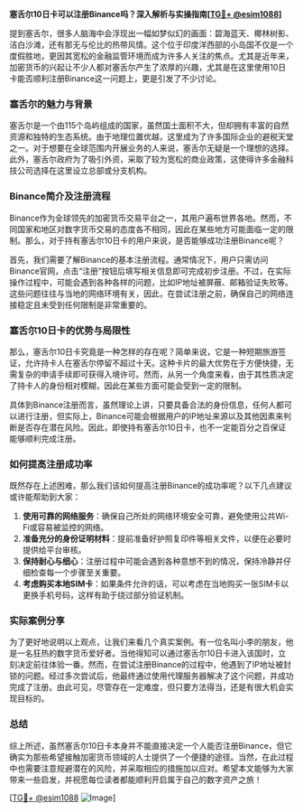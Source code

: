**塞舌尔10日卡可以注册Binance吗？深入解析与实操指南[[TG💪+ @esim1088](https://t.me/s/esim1088)]**

提到塞舌尔，很多人脑海中会浮现出一幅如梦似幻的画面：碧海蓝天、椰林树影、洁白沙滩，还有那无与伦比的热带风情。这个位于印度洋西部的小岛国不仅是一个度假胜地，更因其宽松的金融监管环境而成为许多人关注的焦点。尤其是近年来，加密货币的兴起让不少人都对塞舌尔产生了浓厚的兴趣，尤其是在这里使用10日卡能否顺利注册Binance这一问题上，更是引发了不少讨论。

### 塞舌尔的魅力与背景

塞舌尔是一个由115个岛屿组成的国家，虽然国土面积不大，但却拥有丰富的自然资源和独特的生态系统。由于地理位置优越，这里成为了许多国际企业的避税天堂之一。对于想要在全球范围内开展业务的人来说，塞舌尔无疑是一个理想的选择。此外，塞舌尔政府为了吸引外资，采取了较为宽松的商业政策，这使得许多金融科技公司选择在这里设立总部或分支机构。

### Binance简介及注册流程

Binance作为全球领先的加密货币交易平台之一，其用户遍布世界各地。然而，不同国家和地区对数字货币交易的态度各不相同，因此在某些地方可能面临一定的限制。那么，对于持有塞舌尔10日卡的用户来说，是否能够成功注册Binance呢？

首先，我们需要了解Binance的基本注册流程。通常情况下，用户只需访问Binance官网，点击“注册”按钮后填写相关信息即可完成初步注册。不过，在实际操作过程中，可能会遇到各种各样的问题，比如IP地址被屏蔽、邮箱验证失败等。这些问题往往与当地的网络环境有关，因此，在尝试注册之前，确保自己的网络连接稳定且未受到任何限制是非常重要的。

### 塞舌尔10日卡的优势与局限性

那么，塞舌尔10日卡究竟是一种怎样的存在呢？简单来说，它是一种短期旅游签证，允许持卡人在塞舌尔停留不超过十天。这种卡片的最大优势在于方便快捷，无需复杂的申请手续即可获得入境许可。然而，从另一个角度来看，由于其性质决定了持卡人的身份相对模糊，因此在某些方面可能会受到一定的限制。

具体到Binance注册而言，虽然理论上讲，只要具备合法的身份信息，任何人都可以进行注册，但实际上，Binance可能会根据用户的IP地址来源以及其他因素来判断是否存在潜在风险。因此，即使持有塞舌尔10日卡，也不一定能百分之百保证能够顺利完成注册。

### 如何提高注册成功率

既然存在上述困难，那么我们该如何提高注册Binance的成功率呢？以下几点建议或许能帮助到大家：

1. **使用可靠的网络服务**：确保自己所处的网络环境安全可靠，避免使用公共Wi-Fi或容易被监控的网络。
2. **准备充分的身份证明材料**：提前准备好护照复印件等相关文件，以便在必要时提供给平台审核。
3. **保持耐心与细心**：注册过程中可能会遇到各种意想不到的情况，保持冷静并仔细检查每一个步骤至关重要。
4. **考虑购买本地SIM卡**：如果条件允许的话，可以考虑在当地购买一张SIM卡以更换手机号码，这样有助于绕过部分验证机制。

### 实际案例分享

为了更好地说明以上观点，让我们来看几个真实案例。有一位名叫小李的朋友，他是一名狂热的数字货币爱好者。当他得知可以通过塞舌尔10日卡进入该国时，立刻决定前往体验一番。然而，在尝试注册Binance的过程中，他遇到了IP地址被封锁的问题。经过多次尝试后，他最终通过使用代理服务器解决了这个问题，并成功完成了注册。由此可见，尽管存在一定难度，但只要方法得当，还是有很大机会实现目标的。

### 总结

综上所述，虽然塞舌尔10日卡本身并不能直接决定一个人能否注册Binance，但它确实为那些希望接触加密货币领域的人士提供了一个便捷的途径。当然，在此过程中也需要注意规避潜在的风险，并采取相应的措施加以应对。希望本文能够为大家带来一些启发，并祝愿每位读者都能顺利开启属于自己的数字资产之旅！

[[TG💪+ @esim1088](https://t.me/s/esim1088) ![Image](https://i.postimg.cc/4NQfJmqS/Snipaste-2025-05-13-00-14-12.png)]